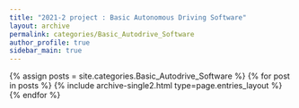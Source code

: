 ```yaml
---
title: "2021-2 project : Basic Autonomous Driving Software"
layout: archive
permalink: categories/Basic_Autodrive_Software
author_profile: true
sidebar_main: true
---  
```



{% assign posts = site.categories.Basic_Autodrive_Software %}
{% for post in posts %} {% include archive-single2.html type=page.entries_layout %} {% endfor %}